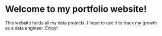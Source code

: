 # **Welcome to my portfolio website!**

This website holds all my data projects. I hope to use it to track my growth as a data engineer. Enjoy!
